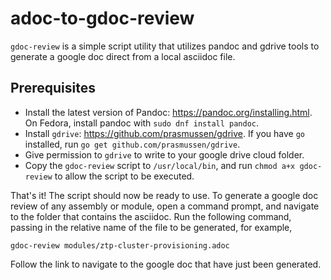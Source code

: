 # adoc-to-gdoc-review
`gdoc-review` is a simple script utility that utilizes pandoc and gdrive tools to generate a google doc direct from a local asciidoc file.

## Prerequisites

* Install the latest version of Pandoc: https://pandoc.org/installing.html. On Fedora, install pandoc with `sudo dnf install pandoc`.
* Install `gdrive`: https://github.com/prasmussen/gdrive. If you have `go` installed, run `go get github.com/prasmussen/gdrive`. 
* Give permission to `gdrive` to write to your google drive cloud folder.
* Copy the `gdoc-review` script to `/usr/local/bin`, and run `chmod a+x gdoc-review` to allow the script to be executed.

That's it! The script should now be ready to use. To generate a google doc review of any assembly or module, open a command prompt, and navigate to the folder that contains the asciidoc. Run the following command, passing in the relative name of the file to be generated, for example,

```
gdoc-review modules/ztp-cluster-provisioning.adoc
```  
Follow the link to navigate to the google doc that have just been generated.
